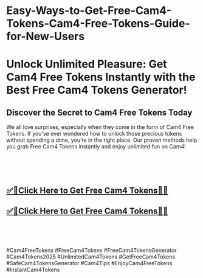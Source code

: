 # Easy-Ways-to-Get-Free-Cam4-Tokens-Cam4-Free-Tokens-Guide-for-New-Users

<h1>Unlock Unlimited Pleasure: Get Cam4 Free Tokens Instantly with the Best Free Cam4 Tokens Generator!</h1>

<h2>Discover the Secret to Cam4 Free Tokens Today</h2>
We all love surprises, especially when they come in the form of Cam4 Free Tokens. If you’ve ever wondered how to unlock those precious tokens without spending a dime, you’re in the right place. Our proven methods help you grab Free Cam4 Tokens instantly and enjoy unlimited fun on Cam4!

<br><br><br>
**<b><h2>[✅🎯Click Here to Get Free Cam4 Tokens🎯✅](https://dealbuzzz.com/free-cam4-token/)</h2></b>**
**<b><h2>[✅🎯Click Here to Get Free Cam4 Tokens🎯✅](https://dealbuzzz.com/free-cam4-token/)</h2></b>**
<br><br><br>



#Cam4FreeTokens #FreeCam4Tokens #FreeCam4TokensGenerator #Cam4Tokens2025 #UnlimitedCam4Tokens #GetFreeCam4Tokens #SafeCam4TokensGenerator #Cam4Tips #EnjoyCam4FreeTokens #InstantCam4Tokens

